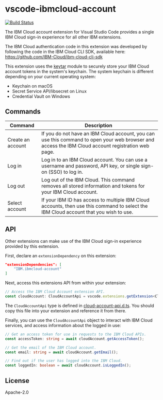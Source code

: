 # vscode-ibmcloud-account

[![Build Status](https://dev.azure.com/IBM-Blockchain/vscode-ibmcloud-account/_apis/build/status/IBM.vscode-ibmcloud-account?branchName=master)](https://dev.azure.com/IBM-Blockchain/vscode-ibmcloud-account/_build/latest?definitionId=4&branchName=master)

The IBM Cloud account extension for Visual Studio Code provides a single IBM Cloud sign-in experience for all other IBM extensions.

The IBM Cloud authentication code in this extension was developed by following the code in the IBM Cloud CLI SDK, available here: https://github.com/IBM-Cloud/ibm-cloud-cli-sdk

This extension uses the [keytar](https://www.npmjs.com/package/keytar) module to securely store your IBM Cloud account tokens in the system's keychain. The system keychain is different depending on your current operating system:
- Keychain on macOS
- Secret Service API/libsecret on Linux
- Credential Vault on Windows

## Commands

| Command | Description |
| --- | --- |
| Create an account | If you do not have an IBM Cloud account, you can use this command to open your web browser and access the IBM Cloud account registration web page. |
| Log in | Log in to an IBM Cloud account. You can use a username and password, API key, or single sign-on (SSO) to log in. |
| Log out | Log out of the IBM Cloud. This command removes all stored information and tokens for your IBM Cloud account. |
| Select account | If your IBM ID has access to multiple IBM Cloud accounts, then use this command to select the IBM Cloud account that you wish to use. |

## API

Other extensions can make use of the IBM Cloud sign-in experience provided by this extension.

First, declare an `extensionDependency` on this extension:

```json
"extensionDependencies": [
    "IBM.ibmcloud-account"
]
```

Next, access this extensions API from within your extension:

```typescript
// Access the IBM Cloud Account extension API.
const cloudAccount: CloudAccountApi = vscode.extensions.getExtension<CloudAccountApi>('IBM.ibmcloud-account')!.exports;
```

The `CloudAccountApi` type is defined in [cloud-account-api.d.ts](./src/cloud-account-api.d.ts). You should copy this file into your extension and reference it from there.

Finally, you can use the `CloudAccountApi` object to interact with IBM Cloud services, and access information about the logged in use:

```typescript
// Get an access token for use in requests to the IBM Cloud APIs.
const accessToken: string = await cloudAccount.getAccessToken();

// Get the email of the IBM Cloud account.
const email: string = await cloudAccount.getEmail();

// Find out if the user has logged into the IBM Cloud.
const loggedIn: boolean = await cloudAccount.isLoggedIn();
```

## License

Apache-2.0